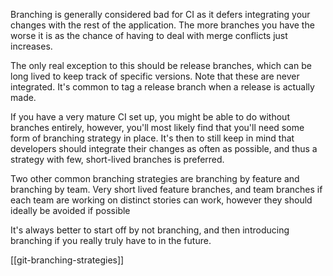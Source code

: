 Branching is generally considered bad for CI as it defers integrating your changes with the rest of the application. The more branches you have the worse it is as the chance of having to deal with merge conflicts just increases.

The only real exception to this should be release branches, which can be long lived to keep track of specific versions. Note that these are never integrated. It's common to tag a release branch when a release is actually made.

If you have a very mature CI set up, you might be able to do without branches entirely, however, you'll most likely find that you'll need some form of branching strategy in place. It's then to still keep in mind that developers should integrate their changes as often as possible, and thus a strategy with few, short-lived branches is preferred.

Two other common branching strategies are branching by feature and branching by team. Very short lived feature branches, and team branches if each team are working on distinct stories can work, however they should ideally be avoided if possible

It's always better to start off by not branching, and then introducing branching if you really truly have to in the future.

[[git-branching-strategies]]

